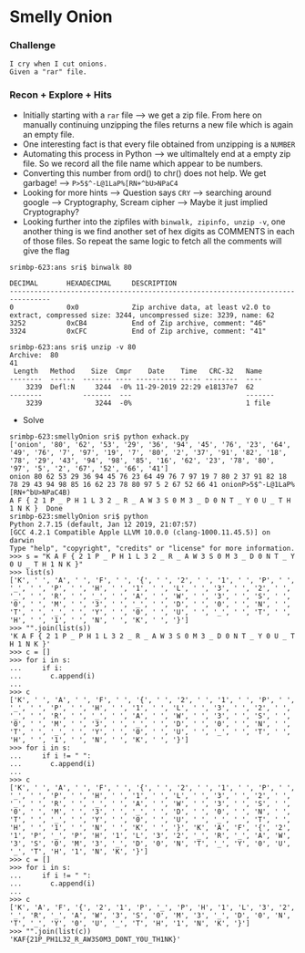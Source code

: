 # Smelly Onion

### Challenge
```
I cry when I cut onions.
Given a "rar" file.
```

### Recon + Explore + Hits

* Initially starting with a `rar` file --> we get a zip file. From here on manually continuing unzipping the files returns a new file which is again an empty file. 
* One interesting fact is that every file obtained from unzipping is a `NUMBER`
* Automating this process in Python --> we ultimaltely end at a empty zip file. So we record all the file name which appear to be numbers.
* Converting this number from ord() to chr() does not help. We get garbage! --> `P>5$^-L@1LaP%[RN+^bU>NPaC4`
* Looking for more hints --> Question says `CRY` --> searching around google --> Cryptography, Scream cipher --> Maybe it just implied Cryptography?
* Looking further into the zipfiles with `binwalk, zipinfo, unzip -v`, one another thing is we find another set of hex digits as COMMENTS in each of those files. So repeat the same logic to fetch all the comments will give the flag

```
srimbp-623:ans sri$ binwalk 80

DECIMAL       HEXADECIMAL     DESCRIPTION
--------------------------------------------------------------------------------
0             0x0             Zip archive data, at least v2.0 to extract, compressed size: 3244, uncompressed size: 3239, name: 62
3252          0xCB4           End of Zip archive, comment: "46"
3324          0xCFC           End of Zip archive, comment: "41"

srimbp-623:ans sri$ unzip -v 80
Archive:  80
41
 Length   Method    Size  Cmpr    Date    Time   CRC-32   Name
--------  ------  ------- ---- ---------- ----- --------  ----
    3239  Defl:N     3244  -0% 11-29-2019 22:29 e18137e7  62
--------          -------  ---                            -------
    3239             3244  -0%                            1 file

```

* Solve

```
srimbp-623:smellyOnion sri$ python exhack.py 
['onion', '80', '62', '53', '29', '36', '94', '45', '76', '23', '64', '49', '76', '7', '97', '19', '7', '80', '2', '37', '91', '82', '18', '78', '29', '43', '94', '98', '85', '16', '62', '23', '78', '80', '97', '5', '2', '67', '52', '66', '41']
onion 80 62 53 29 36 94 45 76 23 64 49 76 7 97 19 7 80 2 37 91 82 18 78 29 43 94 98 85 16 62 23 78 80 97 5 2 67 52 66 41 onionP>5$^-L@1LaP%[RN+^bU>NPaC4B)
A F { 2 1 P _ P H 1 L 3 2 _ R _ A W 3 S 0 M 3 _ D 0 N T _ Y 0 U _ T H 1 N K }  Done
srimbp-623:smellyOnion sri$ python
Python 2.7.15 (default, Jan 12 2019, 21:07:57) 
[GCC 4.2.1 Compatible Apple LLVM 10.0.0 (clang-1000.11.45.5)] on darwin
Type "help", "copyright", "credits" or "license" for more information.
>>> s = "K A F { 2 1 P _ P H 1 L 3 2 _ R _ A W 3 S 0 M 3 _ D 0 N T _ Y 0 U _ T H 1 N K }"
>>> list(s)
['K', ' ', 'A', ' ', 'F', ' ', '{', ' ', '2', ' ', '1', ' ', 'P', ' ', '_', ' ', 'P', ' ', 'H', ' ', '1', ' ', 'L', ' ', '3', ' ', '2', ' ', '_', ' ', 'R', ' ', '_', ' ', 'A', ' ', 'W', ' ', '3', ' ', 'S', ' ', '0', ' ', 'M', ' ', '3', ' ', '_', ' ', 'D', ' ', '0', ' ', 'N', ' ', 'T', ' ', '_', ' ', 'Y', ' ', '0', ' ', 'U', ' ', '_', ' ', 'T', ' ', 'H', ' ', '1', ' ', 'N', ' ', 'K', ' ', '}']
>>> "".join(list(s))
'K A F { 2 1 P _ P H 1 L 3 2 _ R _ A W 3 S 0 M 3 _ D 0 N T _ Y 0 U _ T H 1 N K }'
>>> c = []
>>> for i in s:
...     if i:
...       c.append(i)
... 
>>> c
['K', ' ', 'A', ' ', 'F', ' ', '{', ' ', '2', ' ', '1', ' ', 'P', ' ', '_', ' ', 'P', ' ', 'H', ' ', '1', ' ', 'L', ' ', '3', ' ', '2', ' ', '_', ' ', 'R', ' ', '_', ' ', 'A', ' ', 'W', ' ', '3', ' ', 'S', ' ', '0', ' ', 'M', ' ', '3', ' ', '_', ' ', 'D', ' ', '0', ' ', 'N', ' ', 'T', ' ', '_', ' ', 'Y', ' ', '0', ' ', 'U', ' ', '_', ' ', 'T', ' ', 'H', ' ', '1', ' ', 'N', ' ', 'K', ' ', '}']
>>> for i in s:
...     if i != " ":
...       c.append(i)
... 
>>> c
['K', ' ', 'A', ' ', 'F', ' ', '{', ' ', '2', ' ', '1', ' ', 'P', ' ', '_', ' ', 'P', ' ', 'H', ' ', '1', ' ', 'L', ' ', '3', ' ', '2', ' ', '_', ' ', 'R', ' ', '_', ' ', 'A', ' ', 'W', ' ', '3', ' ', 'S', ' ', '0', ' ', 'M', ' ', '3', ' ', '_', ' ', 'D', ' ', '0', ' ', 'N', ' ', 'T', ' ', '_', ' ', 'Y', ' ', '0', ' ', 'U', ' ', '_', ' ', 'T', ' ', 'H', ' ', '1', ' ', 'N', ' ', 'K', ' ', '}', 'K', 'A', 'F', '{', '2', '1', 'P', '_', 'P', 'H', '1', 'L', '3', '2', '_', 'R', '_', 'A', 'W', '3', 'S', '0', 'M', '3', '_', 'D', '0', 'N', 'T', '_', 'Y', '0', 'U', '_', 'T', 'H', '1', 'N', 'K', '}']
>>> c = []
>>> for i in s:
...     if i != " ":
...       c.append(i)
... 
>>> c
['K', 'A', 'F', '{', '2', '1', 'P', '_', 'P', 'H', '1', 'L', '3', '2', '_', 'R', '_', 'A', 'W', '3', 'S', '0', 'M', '3', '_', 'D', '0', 'N', 'T', '_', 'Y', '0', 'U', '_', 'T', 'H', '1', 'N', 'K', '}']
>>> "".join(list(c))
'KAF{21P_PH1L32_R_AW3S0M3_D0NT_Y0U_TH1NK}'
```
### 